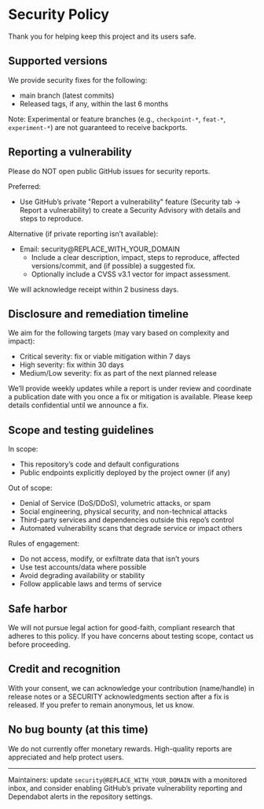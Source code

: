 # Security Policy

Thank you for helping keep this project and its users safe.

## Supported versions

We provide security fixes for the following:
- main branch (latest commits)
- Released tags, if any, within the last 6 months

Note: Experimental or feature branches (e.g., `checkpoint-*`, `feat-*`, `experiment-*`) are not guaranteed to receive backports.

## Reporting a vulnerability

Please do NOT open public GitHub issues for security reports.

Preferred:
- Use GitHub’s private "Report a vulnerability" feature (Security tab → Report a vulnerability) to create a Security Advisory with details and steps to reproduce.

Alternative (if private reporting isn’t available):
- Email: security@REPLACE_WITH_YOUR_DOMAIN
  - Include a clear description, impact, steps to reproduce, affected versions/commit, and (if possible) a suggested fix.
  - Optionally include a CVSS v3.1 vector for impact assessment.

We will acknowledge receipt within 2 business days.

## Disclosure and remediation timeline

We aim for the following targets (may vary based on complexity and impact):
- Critical severity: fix or viable mitigation within 7 days
- High severity: fix within 30 days
- Medium/Low severity: fix as part of the next planned release

We’ll provide weekly updates while a report is under review and coordinate a publication date with you once a fix or mitigation is available. Please keep details confidential until we announce a fix.

## Scope and testing guidelines

In scope:
- This repository’s code and default configurations
- Public endpoints explicitly deployed by the project owner (if any)

Out of scope:
- Denial of Service (DoS/DDoS), volumetric attacks, or spam
- Social engineering, physical security, and non-technical attacks
- Third-party services and dependencies outside this repo’s control
- Automated vulnerability scans that degrade service or impact others

Rules of engagement:
- Do not access, modify, or exfiltrate data that isn’t yours
- Use test accounts/data where possible
- Avoid degrading availability or stability
- Follow applicable laws and terms of service

## Safe harbor

We will not pursue legal action for good-faith, compliant research that adheres to this policy. If you have concerns about testing scope, contact us before proceeding.

## Credit and recognition

With your consent, we can acknowledge your contribution (name/handle) in release notes or a SECURITY acknowledgments section after a fix is released. If you prefer to remain anonymous, let us know.

## No bug bounty (at this time)

We do not currently offer monetary rewards. High-quality reports are appreciated and help protect users.

---

Maintainers: update `security@REPLACE_WITH_YOUR_DOMAIN` with a monitored inbox, and consider enabling GitHub’s private vulnerability reporting and Dependabot alerts in the repository settings.
